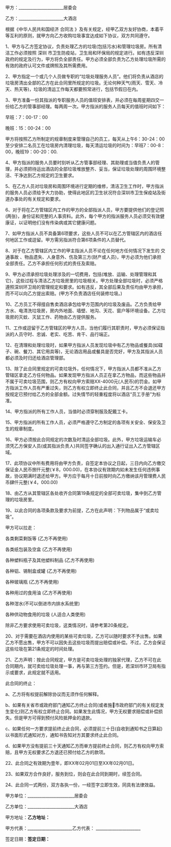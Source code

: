 
 


甲方：______________________居委会


乙方：______________________大酒店


根据《中华人民共和国经济
合同法
》及有关规定，经甲乙双方友好协商，本着平等互利的原则，就甲方向乙方收购垃圾事宜达成如下协议，双方共同遵守。


1、甲方与乙方签定协议，负责处理乙方的垃圾(包括污水)和管理垃圾房。所有清洁工作必须按照
深圳
市卫生防疫站，卫生局和环保局的规定进行。如有违反深圳政府的规定及行为，甲方将负全部责任。甲方必须全部负责为乙方处理垃圾所需的有效的政府认可文件或牌照及其所需费用。


2、甲方指定一个或几个人员做专职的“垃圾处理服务人员”。他们将负责从酒店的垃圾房清出全部的乙方在此合同里所规定的垃圾。无论何种天气(雨天、雪天、冷天、热天等)，垃圾的清运工作每天都要照常进行，包括节假日在内。


3、甲方准备一份其指派的专职服务人员的值班安排表，并必须在每周星期四交一份给乙方的管事部经理。每两周一次。甲方指派的服务人员每天的值班时间如下：


早班：7：00-17：00


晚班：15：00-24：00


甲方将按照乙方所制定的规章制度来管理自己的员工，每天从上午6：30-24：00至少安排二名员工在垃圾房内清理垃圾，每天清运垃圾的时间为：早班7：00-8：00，晚班19：00-20：00.


4、甲方指派的服务人员要时刻听从乙方管事部经理、其助理或当值负责人的管理，并必须把待运出酒店的全部垃圾堆放整齐、妥当，保证垃圾处理的周围环境整洁、干净达到乙方规定的卫生要求。


5、在乙方人员对垃圾房和周围环境进行定期的维修，清洁卫生工作时，甲方指派的服务人员必须给予大力协助，使得此地区的卫生状况符合深圳市卫生保疫站及街道办事处的有关规定和要求。


6、对于将在乙方管辖区内工作的甲方的全部指派人员，甲方要提供他们的登记照(两张)，身份证和完整的人事资料。此外，每个甲方的指派服务人员必须交有效健康证，以证明他们没有传染病或其它健康问题。


7、如甲方指派人员不具备第6项要求，这些人员不可以在乙方管辖区内的酒店任何地区工作或逗留。甲方需另指派符合第6项条件的人员替代。


8、对于在乙方管辖区内工作的甲主指派人员不论在任何地方任何情况下发生的
交通事故
、物品遗失、人身意外、伤及第三方(财产或人员)，甲方必须为他们承担全部责任。乙方不承担任何形式的责任及索赔。


9、甲方必须承担垃圾处理涉及的一切费用，包括(堆放、运输、处理管理和其它)，这些过程与清洁乙方垃圾房里的垃圾相关。甲方处理全部垃圾时，必须严格遵照深圳环卫局的管理规定和要求。如有违反，其全部后果及责任均由甲方承担，而不可以向乙方提出索赔。(甲方不负责酒店任何装修垃圾。)


10、乙方员工不得擅自售卖酒店承包给甲方范围内的垃圾及废品。乙方负责给甲方水、电清洗垃圾房，房内外地面、墙壁、地沟、天花、窗户等环境设备。乙方垃圾房的灭蚊、灭鼠工作、药物由乙方提供服务。


11、工作或逗留于乙方管辖区的甲方人员，当他们履行其职责时，甲方必须保证指派的人员守时、忠诚、老实、吃苦、肯干、品行端正。


12、在清理和处理垃圾时，如果甲方指派人员发现垃圾中有乙方物品或餐具(如碟子、碗、餐刀、其它用具等)，无论酒店用品或餐具是否完好，甲方及其指派人员都必须及时归还给酒店管理部。


13、除了此合同里规定的可卖垃圾外，任何情况下，甲方指派人员都不准从乙方管辖区拿走乙方任何物品。如果发现甲方指派人员正在拿乙方物品，而这些物品并不属于可卖垃圾范围，则乙方有权向甲方索赔XX-4000元(人民币)的罚金。如甲方指派工作人员有严重过失，则乙方有权立即终止此合同，并且乙方不会退还甲方按规定已预付给乙方的全部金额。过失情节的轻重程度将以酒店“员工手册”为标准。


14、甲方指派的所有工作人员，当值时必须穿制服及配戴工卡。


15、甲方指派的所有工作人员，必须严格遵守乙方制定的各项有关安全、保安及卫生的规章制度。


16、甲方必须按此合同规定的次数及时清运全部垃圾。此外，甲方垃圾运输车必须凭乙方保安人员(或其指派负责人)共同签字确认的出入通行证出入乙方管辖区域。


17、此项协议中所有费用将由甲方负责，自签定本协议之日起，三日内向乙方缴交保证金人民币捌仟元整(￥8，000.00)，在本协议有效期内如未发生任何违例事故，协议期满时退还给甲方。甲方应于每月十日前按时向乙方缴纳该月管理费人民币肆仟元整(￥4，000.00)


18、由乙方从其管辖区各处收齐合同第19条规定的全部可卖垃圾，集中到乙方管理的垃圾房里。


19、以此合同的各项条款及要求为前提，乙方在此声明：下列物品属于“或卖垃圾”。


甲方可以拉走：


各类剩菜剩饭等 (乙方不再使用)


各类纸包装及空盒 (乙方不再使用)


各种塑料瓶子及其他塑料制品 (乙方不再使用)


各种铝、锡制盒或罐 (乙方不再使用)


各种玻璃瓶 (乙方不再使用)


各种用过的食用油 (乙方不再使用)


各种泔水(不可以倒进市内排水系统里)


各种供动物食用的垃圾 (人适合人类使用)


除非乙方要求使用可卖垃圾，这类情况时，请参考第20条规定。


20、对于需要在酒店内使用的某些可卖垃圾，乙方可以随时要求不予出售。如果乙方不愿出售，甲方不可以因失去这些垃圾而提出赔偿或补偿。不过，乙方会保证这些垃圾在第21条规定的时间处理。


21、乙方声明：按此合同规定，甲方是可卖垃圾处理的独家代理，乙方不可在此合同期内，就可卖给垃圾处理一事，再与第三方签约。但是，若深圳市环卫局有指示或要求，此规定就不适用。


此合同的终止：


a、乙方将有权提前解除协议而无须作任何解释。


b、如果有关省市或政府部门通知乙方终止合同(或者施市政府部门的有关规定发生变化)则乙方有权立即终止合同。如果发生此情况，甲方无权要求赔偿或补偿损失。但是甲方可得到预付风险抵押金的退款。


c、如果任何一方要求提前终止此合同，必须提前三十日(自收到通知书之日算起)以书面形式通知对方，通知书告知对方其要求终止此合同。


d、如果甲方没有提前三十天通知乙方而单方提前终止合同，则乙方有权向甲方索赔，且甲方无权要求乙方退还已预付给乙方的款项。


22、此合同之有效期为壹年，即XX年02月01日至XX年02月01日。


23、如果双方合作良好，服务到位，则会在此合同到期时，续签合同。


24、此合同一式两份，双方各执一份，一经签字立即生效，同具有法律效益。


甲方单位：_______________________居委会


乙方单位：_______________________大酒店


甲方地址：______________________乙方地址：______________________


甲方代表：______________________乙方代表： ______________________


签定日期：______________________签定日期：______________________
 


 

 
 
 
 
 
  


  
 

  


  


  
 
 
 
 

